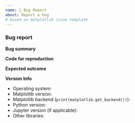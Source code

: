 ```yaml
---
name: 🐛 Bug Report
about: Report a bug
# based on matplotlib issue template
---
```


<!--To help us understand and resolve your issue, please fill out the form to the best of your ability.-->
<!--You can feel free to delete the sections that do not apply.-->

### Bug report

**Bug summary**

<!--A short 1-2 sentences that succinctly describes the bug-->

**Code for reproduction**

<!--A minimum code snippet required to reproduce the bug.
Please make sure to minimize the number of dependencies required, and provide
any necessary plotted data.

```python
# Paste your code here
#
#
```

**Actual outcome**

<!--The output produced by the above code, which may be a screenshot, console output, etc.-->

**Expected outcome**

<!--A description of the expected outcome from the code snippet-->
<!--If this used to work in an earlier version of Matplotlib, please note the version it used to work on-->

**Version Info**
<!--Please specify your platform and versions of the relevant libraries you are using:-->
  * Operating system:
  * Matplotlib version: 
  * Matplotlib backend (`print(matplotlib.get_backend())`):
  * Python version:
  * Jupyter version (if applicable):
  * Other libraries: 
